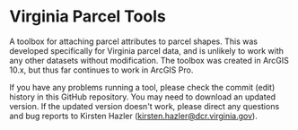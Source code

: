 # Virginia Parcel Tools
A toolbox for attaching parcel attributes to parcel shapes. This was developed specifically for Virginia parcel data, and is unlikely to work with any other datasets without modification. The toolbox was created in ArcGIS 10.x, but thus far continues to work in ArcGIS Pro.

If you have any problems running a tool, please check the commit (edit) history in this GitHub repository. You may need to download an updated version. If the updated version doesn't work, please direct any questions and bug reports to Kirsten Hazler (kirsten.hazler@dcr.virginia.gov). 
